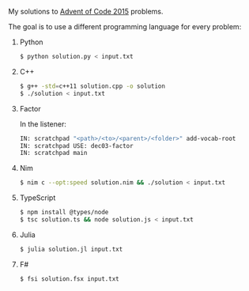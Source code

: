 
My solutions to [Advent of Code 2015](http://adventofcode.com/2015) problems.

The goal is to use a different programming language for every problem:

1. Python
    ```bash
    $ python solution.py < input.txt
    ```

2. C++
    ```bash
    $ g++ -std=c++11 solution.cpp -o solution
    $ ./solution < input.txt
    ```

3. Factor

    In the listener:
    ```bash
    IN: scratchpad "<path>/<to>/<parent>/<folder>" add-vocab-root
    IN: scratchpad USE: dec03-factor
    IN: scratchpad main
    ```

4. Nim
    ```bash
    $ nim c --opt:speed solution.nim && ./solution < input.txt
    ```
    
5. TypeScript
    ```bash
    $ npm install @types/node
    $ tsc solution.ts && node solution.js < input.txt
    ```

6. Julia
    ```bash
    $ julia solution.jl input.txt
    ```

7. F#
    ```bash
    $ fsi solution.fsx input.txt
    ```

